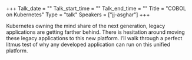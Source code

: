 +++
Talk_date = ""
Talk_start_time = ""
Talk_end_time = ""
Title = "COBOL on Kubernetes"
Type = "talk"
Speakers = ["jj-asghar"]
+++

Kubernetes owning the mind share of the next generation, legacy applications are getting farther behind. There is hesitation around moving these legacy applications to this new platform. I’ll walk through a perfect litmus test of why any developed application can run on this unified platform.
